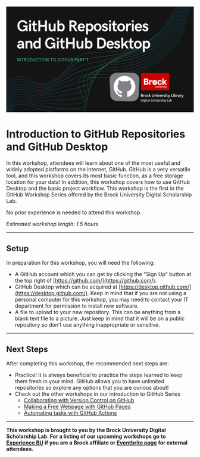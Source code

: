 ![Tool Logo](Github_Part1.png)

# Introduction to GitHub Repositories and GitHub Desktop

In this workshop, attendees will learn about one of the most useful and widely adopted platforms on the internet, GitHub.  GitHub is a very versatile tool, and this workshop covers its most basic function, as a free storage location for your data!  In addition, this workshop covers how to use GitHub Desktop and the basic project workflow.  This workshop is the first in the GitHub Workshop Series offered by the Brock University Digital Scholarship Lab.

No prior experience is needed to attend this workshop.  

*Estimated workshop length: 1.5 hours*

----

## Setup
In preparation for this workshop, you will need the following: 

 - A GitHub account which you can get by clicking the "Sign Up" button at the top right of [https://github.com/](https://github.com/).
 - GitHub Desktop which can be acquired at [https://desktop.github.com/](https://desktop.github.com/).  Keep in mind that if you are not using a personal computer for this workshop, you may need to contact your IT department for permission to install new software.
 - A file to upload to your new repository.  This can be anything from a blank text file to a picture.  Just keep in mind that it will be on a public repository so don't use anything inappropriate or sensitive.  

----

## Next Steps

After completing this workshop, the recommended next steps are:

 - Practice!  It is always beneficial to practice the steps learned to keep them fresh in your mind.  GitHub allows you to have unlimited repositories so explore any options that you are curious about!
 - Check out the other workshops in our introduction to GitHub Series
   - [Collaborating with Version Control on GitHub](https://brockdsl.github.io/Collaborating-with-Version-Control-on-GitHub/)
   - [Making a Free Webpage with GitHub Pages](https://brockdsl.github.io/Making-a-Free-Webpage-with-GitHub-Pages/)
   - [Automating tasks with GitHub Actions](https://brockdsl.github.io/Automating-tasks-with-GitHub-Actions/)
  
  
  
 
 ----

  
**This workshop is brought to you by the Brock University Digital Scholarship Lab.  For a listing of our upcoming workshops go to [Experience BU](https://experiencebu.brocku.ca/organization/dsl) if you are a Brock affiliate or [Eventbrite page](https://www.eventbrite.ca/o/brock-university-digital-scholarship-lab-21661627350) for external attendees.**


